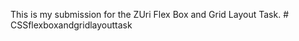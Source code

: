 This is my submission for the ZUri Flex Box and Grid Layout Task.
#   C S S f l e x b o x a n d g r i d l a y o u t t a s k  
 
